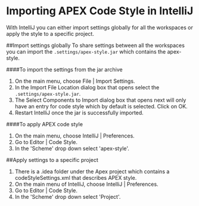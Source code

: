 Importing APEX Code Style in IntelliJ
=====================================

With IntelliJ you can either import settings globally for all the workspaces or apply the style to a specific project.

##Import settings globally
To share settings between all the workspaces you can import the `.settings/apex-style.jar` which contains the apex-style. 

####To import the settings from the jar archive
1. On the main menu, choose File | Import Settings.
2. In the Import File Location dialog box that opens select the `.settings/apex-style.jar`.
3. The Select Components to Import dialog box that opens next will only have an entry for code style which by default is selected. Click on OK. 
4. Restart IntelliJ once the jar is successfully imported.

####To apply APEX code style
1. On the main menu, choose IntelliJ | Preferences.
2. Go to Editor | Code Style.
3. In the 'Scheme' drop down select 'apex-style'.

##Apply settings to a specific project
1. There is a .idea folder under the Apex project which contains a codeStyleSettings.xml that describes APEX style.
2. On the main menu of IntelliJ, choose IntelliJ | Preferences.
3. Go to Editor | Code Style.
4. In the 'Scheme' drop down select 'Project'.
